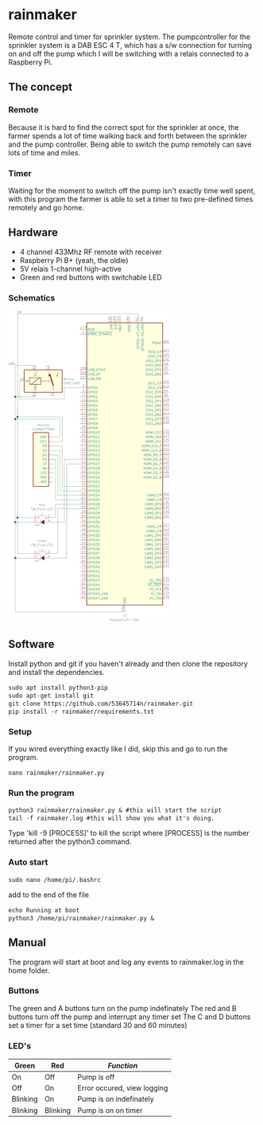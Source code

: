 # rainmaker
Remote control and timer for sprinkler system.
The pumpcontroller for the sprinkler system is a DAB ESC 4 T, which has a s/w connection for turning on and off the pump which I will be switching with a relais connected to a Raspberry Pi.

## The concept
### Remote
Because it is hard to find the correct spot for the sprinkler at once, the farmer spends a lot of time walking back and forth between the sprinkler and the pump controller. Being able to switch the pump remotely can save lots of time and miles.

### Timer
Waiting for the moment to switch off the pump isn't exactly time well spent, with this program the farmer is able to set a timer to two pre-defined times remotely and go home.

## Hardware
- 4 channel 433Mhz RF remote with receiver
- Raspberry Pi B+ (yeah, the oldie)
- 5V relais 1-channel high-active
- Green and red buttons with switchable LED

### Schematics
![schematics, also available in gpio configuration](https://raw.githubusercontent.com/53645714n/rainmaker/master/Rainmaker.png "Schematics")

## Software
Install python and git if you haven't already and then clone the repository and install the dependencies.
```
sudo apt install python3-pip
sudo apt-get install git
git clone https://github.com/53645714n/rainmaker.git
pip install -r rainmaker/requirements.txt
```

### Setup
If you wired everything exactly like I did, skip this and go to run the program.
```
nano rainmaker/rainmaker.py
```

### Run the program
```
python3 rainmaker/rainmaker.py & #this will start the script
tail -f rainmaker.log #this will show you what it's doing.
```
Type 'kill -9 [PROCESS]'  to kill the script where [PROCESS] is the number returned after the python3 command.

### Auto start
```
sudo nano /home/pi/.bashrc
```
add to the end of the file
```
echo Running at boot 
python3 /home/pi/rainmaker/rainmaker.py &
```

## Manual
The program will start at boot and log any events to rainmaker.log in the home folder.

### Buttons
The green and A buttons turn on the pump indefinately
The red and B buttons turn off the pump and interrupt any timer set
The C and D buttons set a timer for a set time (standard 30 and 60 minutes)

### LED's
| Green | Red | *Function* |
| --- | --- | --- |
| On | Off | Pump is off |
| Off | On | Error occured, view logging |
| Blinking | On | Pump is on indefinately |
| Blinking | Blinking | Pump is on on timer |
